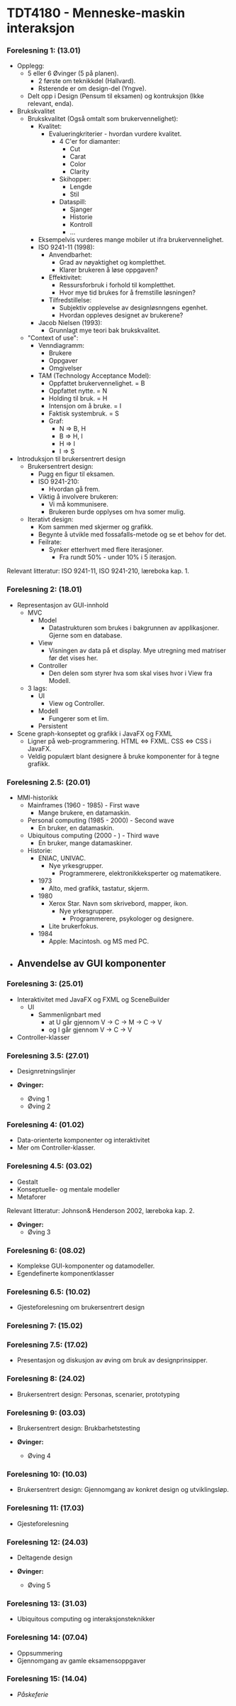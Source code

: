 # TDT4180 - Menneske-maskin interaksjon

### Forelesning 1: (13.01)
 - Opplegg:
   - 5 eller 6 Øvinger (5 på planen).
     - 2 første om teknikkdel (Hallvard).
     - Rsterende er om design-del (Yngve).
   - Delt opp i Design (Pensum til eksamen) og kontruksjon (Ikke relevant, enda).
 - Brukskvalitet
   - Brukskvalitet (Også omtalt som brukervennelighet):
     - Kvalitet:
       - Evalueringkriterier - hvordan vurdere kvalitet.
         - 4 C'er for diamanter:
           - Cut
           - Carat
           - Color
           - Clarity
         - Skihopper:
           - Lengde
           - Stil
         - Dataspill:
           - Sjanger
           - Historie
           - Kontroll
           - ...
     - Eksempelvis vurderes mange mobiler ut ifra brukervennelighet.
     - ISO 9241-11 (1998):
       - Anvendbarhet:
         - Grad av nøyaktighet og kompletthet.
         - Klarer brukeren å løse oppgaven?
       - Effektivitet:
         - Ressursforbruk i forhold til kompletthet.
         - Hvor mye tid brukes for å fremstille løsningen?
       - Tilfredstillelse:
         - Subjektiv opplevelse av designløsnngens egenhet.
         - Hvordan oppleves designet av brukerene?
     - Jacob Nielsen (1993):
       - Grunnlagt mye teori bak brukskvalitet.
   - "Context of use":
     - Venndiagramm:
       - Brukere
       - Oppgaver
       - Omgivelser
     - TAM (Technology Acceptance Model):
       - Oppfattet brukervennelighet. = B
       - Oppfattet nytte. = N
       - Holding til bruk. = H
       - Intensjon om å bruke. = I
       - Faktisk systembruk. = S
       - Graf:
         - N => B, H
         - B => H, I
         - H => I
         - I => S
 - Introduksjon til brukersentrert design
   - Brukersentrert design:
     - Pugg en figur til eksamen.
     - ISO 9241-210:
       - Hvordan gå frem.
     - Viktig å involvere brukeren:
       - Vi må kommunisere.
       - Brukeren burde opplyses om hva somer mulig.
   - Iterativt design:
     - Kom sammen med skjermer og grafikk.
     - Begynte å utvikle med fossafalls-metode og se et behov for det.
     - Feilrate:
       - Synker etterhvert med flere iterasjoner.
         - Fra rundt 50% - under 10% i 5 iterasjon.

Relevant litteratur: ISO 9241-11, ISO 9241-210, læreboka kap. 1.

### Forelesning 2: (18.01)

 - Representasjon av GUI-innhold
   - MVC
     - Model
       - Datastrukturen som brukes i bakgrunnen av applikasjoner. Gjerne som en database.
     - View
       - Visningen av data på et display. Mye utregning med matriser før det vises her.
     - Controller
       - Den delen som styrer hva som skal vises hvor i View fra Modell.
   - 3 lags:
     - UI
       - View og Controller.
     - Modell
       - Fungerer som et lim.
     - Persistent
 - Scene graph-konseptet og grafikk i JavaFX og FXML
   - Ligner på web-programmering. HTML <=> FXML. CSS <=> CSS i JavaFX.
   - Veldig populært blant designere å bruke komponenter for å tegne grafikk.

### Forelesning 2.5: (20.01)

 - MMI-historikk
   - Mainframes (1960 - 1985) - First wave
     - Mange brukere, en datamaskin.
   - Personal computing (1985 - 2000) - Second wave
     - En bruker, en datamaskin.
   - Ubiquitous computing (2000 - ) - Third wave
     - En bruker, mange datamaskiner.
   - Historie:
     - ENIAC, UNIVAC.
       - Nye yrkesgrupper.
         - Programmerere, elektronikkeksperter og matematikere.
     - 1973
       - Alto, med grafikk, tastatur, skjerm.
     - 1980
       - Xerox Star. Navn som skrivebord, mapper, ikon.
         - Nye yrkesgrupper.
           - Programmerere, psykologer og designere.
       - Lite brukerfokus.
     - 1984
       - Apple: Macintosh. og MS med PC.
 - Anvendelse av GUI komponenter
   - 

### Forelesning 3: (25.01)

 - Interaktivitet med JavaFX og FXML og SceneBuilder
   - UI
     - Sammenlignbart med
       - at U går gjennom V -> C -> M -> C -> V
       - og I går gjennom V -> C -> V
 - Controller-klasser

### Forelesning 3.5: (27.01)

 - Designretningslinjer

 - **Øvinger:**
   - Øving 1
   - Øving 2

### Forelesning 4: (01.02)

 - Data-orienterte komponenter og interaktivitet
 - Mer om Controller-klasser.

### Forelesning 4.5: (03.02)

 - Gestalt
 - Konseptuelle- og mentale modeller
 - Metaforer

Relevant litteratur: Johnson& Henderson 2002, læreboka kap. 2.

 - **Øvinger:**
   - Øving 3

### Forelesning 6: (08.02)

 - Komplekse GUI-komponenter og datamodeller.
 - Egendefinerte komponentklasser

### Forelesning 6.5: (10.02)

 - Gjesteforelesning om brukersentrert design

### Forelesning 7: (15.02)

### Forelesning 7.5: (17.02)

 - Presentasjon og diskusjon av øving om bruk av designprinsipper.

### Forelesning 8: (24.02)

 - Brukersentrert design: Personas, scenarier, prototyping

### Forelesning 9: (03.03)

 - Brukersentrert design: Brukbarhetstesting

 - **Øvinger:**
   - Øving 4

### Forelesning 10: (10.03)

 - Brukersentrert design: Gjennomgang av konkret design og utviklingsløp.
 
### Forelesning 11: (17.03)

 - Gjesteforelesning

### Forelesning 12: (24.03)

 - Deltagende design

 - **Øvinger:**
   - Øving 5

### Forelesning 13: (31.03)

 - Ubiquitous computing og interaksjonsteknikker

### Forelesning 14: (07.04)

 - Oppsummering
 - Gjennomgang av gamle eksamensoppgaver

### Forelesning 15: (14.04)

 - *Påskeferie*
